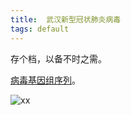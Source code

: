 ```yaml
---
title:  武汉新型冠状肺炎病毒
tags: default
---
```


存个档，以备不时之需。

[病毒基因组序列](https://www.ncbi.nlm.nih.gov/nuccore/MN908947.3?report=fasta)。

![xx](https://ncbiinsights.files.wordpress.com/2020/01/wuhan-human-1_posterior-output2.png)




[^_^]: 继续努力，继续挖井，继续吸花